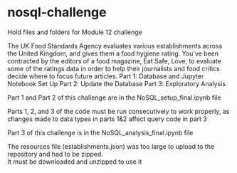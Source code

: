 # nosql-challenge                                               
Hold files and folders for Module 12 challenge

The UK Food Standards Agency evaluates various establishments across the United Kingdom, and gives them a food hygiene rating. 
You've been contracted by the editors of a food magazine, Eat Safe, Love, to evaluate some of the ratings data in order to 
help their journalists and food critics decide where to focus future articles.
Part 1: Database and Jupyter Notebook Set Up
Part 2: Update the Database
Part 3: Exploratory Analysis

Part 1 and Part 2 of this challenge are in the NoSQL_setup_final.ipynb file                      

Parts 1, 2, and 3 of the code must be run consecutively to work properly, as changes made to data types in parts 1&2 affect query code in part 3                       

Part 3 of this challenge is in the NoSQL_analysis_final.ipynb file


The resources file (establishments.json) was too large to upload to the repository and had to be zipped.           
It must be downloaded and unzipped to use it
